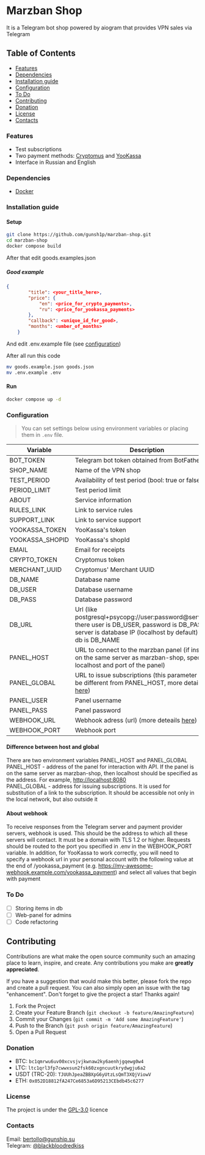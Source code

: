 # Marzban Shop

It is a Telegram bot shop powered by aiogram that provides VPN sales via Telegram

## Table of Contents

- [Features](#features)
- [Dependencies](#dependencies)
- [Installation guide](#installation-guide)
- [Configuration](#configuration)
- [To Do](#to-do)
- [Contributing](#contributing)
- [Donation](#donation)
- [License](#license)
- [Contacts](#contacts)

### Features

- Test subscriptions
- Two payment methods: [Cryptomus](https://cryptomus.com/) and [YooKassa](https://yookassa.ru/)
- Interface in Russian and English

### Dependencies

- [Docker](https://www.docker.com/)

### Installation guide

#### Setup

```bash
git clone https://github.com/gunsh1p/marzban-shop.git
cd marzban-shop
docker compose build
```

After that edit goods.examples.json

##### Good example

```json
{
        "title": <your_title_here>,
        "price": {
            "en": <price_for_crypto_payments>,
            "ru": <price_for_yookassa_payments>
        },
        "callback": <unique_id_for_good>,
        "months": <umber_of_months>
    }
```

And edit .env.example file (see [configuration](#configuration))

After all run this code

```bash
mv goods.example.json goods.json
mv .env.example .env
```

#### Run

```bash
docker compose up -d
```

### Configuration

> You can set settings below using environment variables or placing them in `.env` file.

| Variable        | Description                                                                                                                                                        |
|-----------------|--------------------------------------------------------------------------------------------------------------------------------------------------------------------|
| BOT_TOKEN       | Telegram bot token obtained from BotFather                                                                                                                         |
| SHOP_NAME       | Name of the VPN shop                                                                                                                                               |
| TEST_PERIOD     | Availability of test period (bool: true or false)                                                                                                                  |
| PERIOD_LIMIT    | Test period limit                                                                                                                                                  |
| ABOUT           | Service information                                                                                                                                                |
| RULES_LINK      | Link to service rules                                                                                                                                              |
| SUPPORT_LINK    | Link to service support                                                                                                                                            |
| YOOKASSA_TOKEN  | YooKassa's token                                                                                                                                                   |
| YOOKASSA_SHOPID | YooKassa's shopId                                                                                                                                                  |
| EMAIL           | Email for receipts                                                                                                                                                 |
| CRYPTO_TOKEN    | Cryptomus token                                                                                                                                                    |
| MERCHANT_UUID   | Cryptomus' Merchant UUID                                                                                                                                           |
| DB_NAME         | Database name                                                                                                                                                      |
| DB_USER         | Database username                                                                                                                                                  |
| DB_PASS         | Database password                                                                                                                                                  |
| DB_URL          | Url (like postgresql+psycopg://user:password@server/db) there user is DB_USER, password is DB_PASS, server is database IP (localhost by default) and db is DB_NAME |
| PANEL_HOST      | URL to connect to the marzban panel (if installed on the same server as marzban-shop, specify localhost and port of the panel)                                     |
| PANEL_GLOBAL    | URL to issue subscriptions (this parameter may be different from PANEL_HOST, more details [here](#difference-between-host-and-global))                             |
| PANEL_USER      | Panel username                                                                                                                                                     |
| PANEL_PASS      | Panel password                                                                                                                                                     |
| WEBHOOK_URL     | Webhook adress (url) (more deteails [here](#about-webhook))                                                                                                        |
| WEBHOOK_PORT    | Webhook port                                                                                                                                                       |

#### Difference between host and global

There are two environment variables PANEL_HOST and PANEL_GLOBAL
PANEL_HOST - address of the panel for interaction with API. If the panel is on the same server as marzban-shop, then localhost should be specified as the address. For example, <http://localhost:8080><br>
PANEL_GLOBAL - address for issuing subscriptions. It is used for substitution of a link to the subscription. It should be accessible not only in the local network, but also outside it

#### About webhook

To receive responses from the Telegram server and payment provider servers, webhook is used. This should be the address to which all these servers will contact. It must be a domain with TLS 1.2 or higher. Requests should be routed to the port you specified in .env in the WEBHOOK_PORT variable.
In addition, for YooKassa to work correctly, you will need to specify a webhook url in your personal account with the following value at the end of /yookassa_payment (e.g. <https://my-awesome-webhook.example.com/yookassa_payment>) and select all values that begin with payment

### To Do

- [ ] Storing items in db
- [ ] Web-panel for admins
- [ ] Code refactoring

## Contributing

Contributions are what make the open source community such an amazing place to learn, inspire, and create. Any contributions you make are **greatly appreciated**.

If you have a suggestion that would make this better, please fork the repo and create a pull request. You can also simply open an issue with the tag "enhancement".
Don't forget to give the project a star! Thanks again!

1. Fork the Project
2. Create your Feature Branch (`git checkout -b feature/AmazingFeature`)
3. Commit your Changes (`git commit -m 'Add some AmazingFeature'`)
4. Push to the Branch (`git push origin feature/AmazingFeature`)
5. Open a Pull Request

### Donation

- BTC: `bc1qmrwu6uv00xcvsjvjkwnaw2ky6aenhjgqewg0w4`
- LTC: `ltc1qrl3fp7cwwxsun2fsk60zxgncuutkrydwgju6a2`
- USDT (TRC-20): `TJUUhJpeaZBBXpG6yUtzLsQmT3XQjViowV`
- ETH: `0x052D18812fA247Ce6853a6D95213CEbdb45c6277`

### License

The project is under the [GPL-3.0](https://github.com/gunsh1p/marzban-shop/blob/main/LICENSE) licence

### Contacts

Email: <bertollo@gunship.su><br>
Telegram: [@blackbloodredkiss](https://t.me/blackbloodredkiss)
